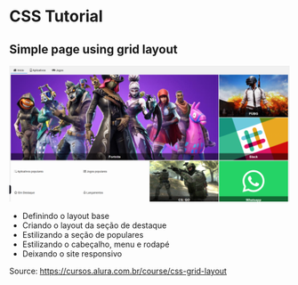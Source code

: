 # CSS Tutorial

## Simple page using grid layout

![](https://github.com/haradwaith03/FrontEndTutorials/blob/main/CSS_Grid/01.PNG)

* Definindo o layout base
* Criando o layout da seção de destaque
* Estilizando a seção de populares
* Estilizando o cabeçalho, menu e rodapé
* Deixando o site responsivo 

Source: https://cursos.alura.com.br/course/css-grid-layout
